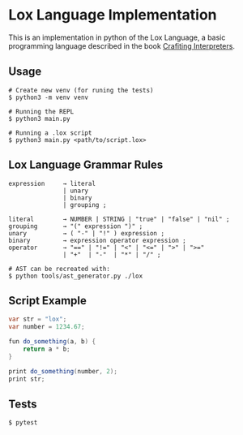 # Lox Language Implementation

This is an implementation in python of the Lox Language, a basic programming language described in the book [Crafiting Interpreters](https://craftinginterpreters.com/).

## Usage 

```shell
# Create new venv (for runing the tests)
$ python3 -m venv venv

# Running the REPL
$ python3 main.py

# Running a .lox script
$ python3 main.py <path/to/script.lox>
```

## Lox Language Grammar Rules

```
expression     → literal
               | unary
               | binary
               | grouping ;

literal        → NUMBER | STRING | "true" | "false" | "nil" ;
grouping       → "(" expression ")" ;
unary          → ( "-" | "!" ) expression ;
binary         → expression operator expression ;
operator       → "==" | "!=" | "<" | "<=" | ">" | ">="
               | "+"  | "-"  | "*" | "/" ;
```

```shell
# AST can be recreated with:
$ python tools/ast_generator.py ./lox
```

## Script Example

```csharp
var str = "lox";
var number = 1234.67;

fun do_something(a, b) {
    return a * b;
}

print do_something(number, 2);
print str;
```

## Tests

```shell
$ pytest
```